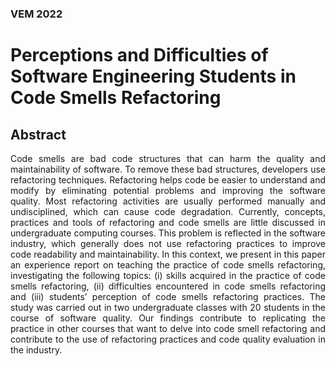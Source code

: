 <h3 align="left"> VEM 2022 </h3>

<h1 align="left">Perceptions and Difficulties of Software Engineering Students in
Code Smells Refactoring</h1>

<h2 align="left"> Abstract </h2>

<p align="justify">
Code smells are bad code structures that can harm the quality and maintainability of software. To remove these bad structures, developers use refactoring techniques. Refactoring helps code be easier to understand and modify by eliminating potential problems and improving the software quality. Most refactoring activities are usually performed manually and undisciplined, which can cause code degradation. Currently, concepts, practices and tools of refactoring and code smells are little discussed in undergraduate computing courses. This problem is reflected in the software industry, which generally does not use refactoring practices to improve code readability and maintainability. In this context, we present in this paper an experience report on teaching the practice of code smells refactoring, investigating the following topics: (i) skills acquired in the practice of code smells refactoring, (ii) difficulties encountered in code smells refactoring and (iii) students’ perception of code smells refactoring practices. The study was carried out in two undergraduate classes with 20 students in the course of software quality. Our findings contribute to replicating the practice in other courses that want to delve into code smell refactoring and contribute to the use of refactoring practices and code quality evaluation in the industry.
</p>
